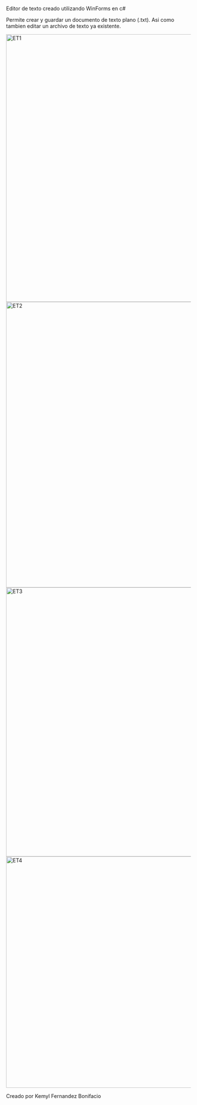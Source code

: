 Editor de texto creado utilizando WinForms en c#

Permite crear y guardar un documento de texto plano (.txt).
Asi como tambien editar un archivo de texto ya existente.

<img width="730" alt="ET1" src="https://user-images.githubusercontent.com/63313501/222858552-ffaf65df-d2eb-4b59-9fd9-5e0e2ebf30e0.png">
<img width="779" alt="ET2" src="https://user-images.githubusercontent.com/63313501/222858554-96cc46d2-e172-405b-9aef-27a2c173258f.png">
<img width="734" alt="ET3" src="https://user-images.githubusercontent.com/63313501/222858556-78bceeb7-7c1c-464e-85d3-b9954276c2e1.png">
<img width="631" alt="ET4" src="https://user-images.githubusercontent.com/63313501/222858557-c523ff42-dcc2-4ebe-8028-372896ef441a.png">

Creado por Kemyl Fernandez Bonifacio
